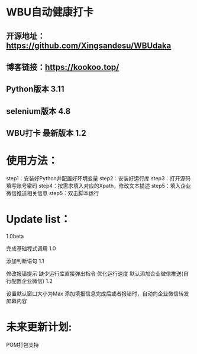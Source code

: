 # WBU自动健康打卡
## 开源地址：https://github.com/Xingsandesu/WBUdaka
## 博客链接：https://kookoo.top/
## Python版本 3.11
## selenium版本 4.8
## WBU打卡 最新版本 1.2

# 使用方法：

step1：安装好Python并配置好环境变量
step2：安装好运行库
step3：打开源码填写账号密码
step4：按需求填入对应的Xpath，修改文本描述
step5：填入企业微信推送相关信息
step5：双击脚本运行

# Update list：

1.0beta

完成基础程式调用
1.0

添加判断语句
1.1

修改报错提示
缺少运行库直接弹出指令
优化运行速度
默认添加企业微信推送(自行配置企业微信)
1.2

设置默认窗口大小为Max
添加填报信息完成后或者报错时，自动向企业微信转发屏幕内容

# 未来更新计划:

POM打包支持

